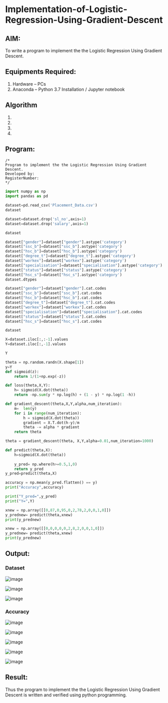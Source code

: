 # Implementation-of-Logistic-Regression-Using-Gradient-Descent

## AIM:
To write a program to implement the the Logistic Regression Using Gradient Descent.

## Equipments Required:
1. Hardware – PCs
2. Anaconda – Python 3.7 Installation / Jupyter notebook

## Algorithm
1. 
2. 
3. 
4. 

## Program:
```
/*
Program to implement the the Logistic Regression Using Gradient Descent.
Developed by: 
RegisterNumber:  
*/
```

```py
import numpy as np
import pandas as pd

dataset=pd.read_csv('Placement_Data.csv')
dataset

dataset=dataset.drop('sl_no',axis=1)
dataset=dataset.drop('salary',axis=1)

dataset

dataset["gender"]=dataset["gender"].astype('category')
dataset["ssc_b"]=dataset["ssc_b"].astype('category')
dataset["hsc_b"]=dataset["hsc_b"].astype('category')
dataset["degree_t"]=dataset["degree_t"].astype('category')
dataset["workex"]=dataset["workex"].astype('category')
dataset["specialisation"]=dataset["specialisation"].astype('category')
dataset["status"]=dataset["status"].astype('category')
dataset["hsc_s"]=dataset["hsc_s"].astype('category')
dataset.dtypes

dataset["gender"]=dataset["gender"].cat.codes
dataset["ssc_b"]=dataset["ssc_b"].cat.codes
dataset["hsc_b"]=dataset["hsc_b"].cat.codes
dataset["degree_t"]=dataset["degree_t"].cat.codes
dataset["workex"]=dataset["workex"].cat.codes
dataset["specialisation"]=dataset["specialisation"].cat.codes
dataset["status"]=dataset["status"].cat.codes
dataset["hsc_s"]=dataset["hsc_s"].cat.codes

dataset

X=dataset.iloc[:,:-1].values
Y=dataset.iloc[:,-1].values

Y

theta = np.random.randn(X.shape[1])
y=Y
def sigmoid(z):
    return 1/(1+np.exp(-z))

def loss(theta,X,Y):
    h= sigmoid(X.dot(theta))
    return -np.sum(y * np.log(h) + (1 - y) * np.log(1 -h))

def gradient_descent(theta,X,Y,alpha,num_iteration):
    m=  len(y)
    for i in range(num_iteration):
        h = sigmoid(X.dot(theta))
        gradient = X.T.dot(h-y)/m
        theta -= alpha * gradient
    return theta

theta = gradient_descent(theta, X,Y,alpha=0.01,num_iteration=1000)

def predict(theta,X):
    h=sigmoid(X.dot(theta))
    
    y_pred= np.where(h>=0.5,1,0)
    return y_pred
y_pred=predict(theta,X)

accuracy = np.mean(y_pred.flatten() == y)
print("Accuracy",accuracy)

print("Y_pred=",y_pred)
print("Y=",Y)

xnew = np.array([[0,87,0,95,0,2,78,2,0,0,1,0]])
y_prednew= predict(theta,xnew)
print(y_prednew)

xnew = np.array([[0,0,0,0,0,2,8,2,0,0,1,0]])
y_prednew= predict(theta,xnew)
print(y_prednew)


```

## Output:

### Dataset
![image](https://github.com/user-attachments/assets/3726d7f1-d86e-49c1-9696-039c7991d56e)

![image](https://github.com/user-attachments/assets/311d2586-801b-4233-834e-d2b63787ca92)

![image](https://github.com/user-attachments/assets/2ff07a31-289c-4f28-869b-9cec039571c5)

### Accuracy
![image](https://github.com/user-attachments/assets/f53d4b08-37d1-40e8-8f2f-95592a2593da)

![image](https://github.com/user-attachments/assets/00795d1d-d4f7-4307-9d7d-d08c4f40bd91)

![image](https://github.com/user-attachments/assets/e9077dbb-b9c1-494b-91fd-1bafdd188f77)

![image](https://github.com/user-attachments/assets/69be4f51-143e-42de-863e-0d0549ef75b3)

![image](https://github.com/user-attachments/assets/4a8fb925-6c8c-4236-8b79-2acbcb8ac401)

## Result:
Thus the program to implement the the Logistic Regression Using Gradient Descent is written and verified using python programming.

